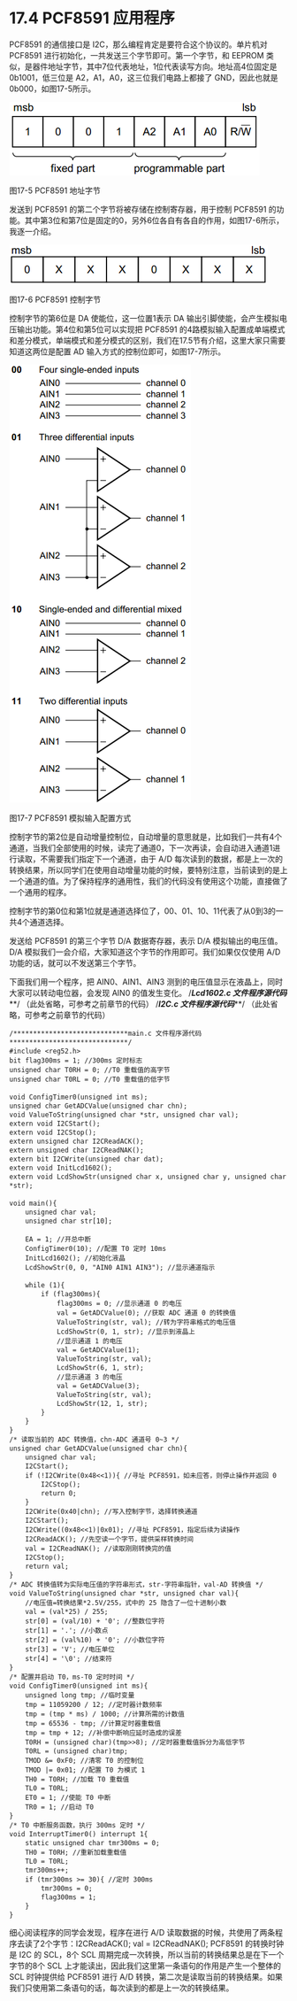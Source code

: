 # 17.4 PCF8591 应用程序

PCF8591 的通信接口是 I2C，那么编程肯定是要符合这个协议的。单片机对 PCF8591 进行初始化，一共发送三个字节即可。第一个字节，和 EEPROM 类似，是器件地址字节，其中7位代表地址，1位代表读写方向。地址高4位固定是 0b1001，低三位是 A2，A1，A0，这三位我们电路上都接了 GND，因此也就是 0b000，如图17-5所示。 

![](images/46.png)

图17-5 PCF8591 地址字节

发送到 PCF8591 的第二个字节将被存储在控制寄存器，用于控制 PCF8591 的功能。其中第3位和第7位是固定的0，另外6位各自有各自的作用，如图17-6所示，我逐一介绍。 

![](images/47.png)

图17-6 PCF8591 控制字节

控制字节的第6位是 DA 使能位，这一位置1表示 DA 输出引脚使能，会产生模拟电压输出功能。第4位和第5位可以实现把 PCF8591 的4路模拟输入配置成单端模式和差分模式，单端模式和差分模式的区别，我们在17.5节有介绍，这里大家只需要知道这两位是配置 AD 输入方式的控制位即可，如图17-7所示。 

![](images/48.png)

图17-7 PCF8591 模拟输入配置方式

控制字节的第2位是自动增量控制位，自动增量的意思就是，比如我们一共有4个通道，当我们全部使用的时候，读完了通道0，下一次再读，会自动进入通道1进行读取，不需要我们指定下一个通道，由于 A/D 每次读到的数据，都是上一次的转换结果，所以同学们在使用自动增量功能的时候，要特别注意，当前读到的是上一个通道的值。为了保持程序的通用性，我们的代码没有使用这个功能，直接做了一个通用的程序。

控制字节的第0位和第1位就是通道选择位了，00、01、10、11代表了从0到3的一共4个通道选择。

发送给 PCF8591 的第三个字节 D/A 数据寄存器，表示 D/A 模拟输出的电压值。D/A 模拟我们一会介绍，大家知道这个字节的作用即可。我们如果仅仅使用 A/D 功能的话，就可以不发送第三个字节。

下面我们用一个程序，把 AIN0、AIN1、AIN3 测到的电压值显示在液晶上，同时大家可以转动电位器，会发现 AIN0 的值发生变化。
/***************************Lcd1602.c 文件程序源代码*****************************/
（此处省略，可参考之前章节的代码）
/*****************************I2C.c 文件程序源代码*******************************/
（此处省略，可参考之前章节的代码） 

```
/*****************************main.c 文件程序源代码******************************/
#include <reg52.h>
bit flag300ms = 1; //300ms 定时标志
unsigned char T0RH = 0; //T0 重载值的高字节
unsigned char T0RL = 0; //T0 重载值的低字节

void ConfigTimer0(unsigned int ms);
unsigned char GetADCValue(unsigned char chn);
void ValueToString(unsigned char *str, unsigned char val);
extern void I2CStart();
extern void I2CStop();
extern unsigned char I2CReadACK();
extern unsigned char I2CReadNAK();
extern bit I2CWrite(unsigned char dat);
extern void InitLcd1602();
extern void LcdShowStr(unsigned char x, unsigned char y, unsigned char *str);

void main(){
    unsigned char val;
    unsigned char str[10];
   
    EA = 1; //开总中断
    ConfigTimer0(10); //配置 T0 定时 10ms
    InitLcd1602(); //初始化液晶
    LcdShowStr(0, 0, "AIN0 AIN1 AIN3"); //显示通道指示
   
    while (1){
        if (flag300ms){
            flag300ms = 0; //显示通道 0 的电压
            val = GetADCValue(0); //获取 ADC 通道 0 的转换值
            ValueToString(str, val); //转为字符串格式的电压值
            LcdShowStr(0, 1, str); //显示到液晶上
            //显示通道 1 的电压
            val = GetADCValue(1);
            ValueToString(str, val);
            LcdShowStr(6, 1, str);
            //显示通道 3 的电压
            val = GetADCValue(3);
            ValueToString(str, val);
            LcdShowStr(12, 1, str);
        }
    }
}
/* 读取当前的 ADC 转换值，chn-ADC 通道号 0~3 */
unsigned char GetADCValue(unsigned char chn){
    unsigned char val;
    I2CStart();
    if (!I2CWrite(0x48<<1)){ //寻址 PCF8591，如未应答，则停止操作并返回 0
        I2CStop();
        return 0;
    }
    I2CWrite(0x40|chn); //写入控制字节，选择转换通道
    I2CStart();
    I2CWrite((0x48<<1)|0x01); //寻址 PCF8591，指定后续为读操作
    I2CReadACK(); //先空读一个字节，提供采样转换时间
    val = I2CReadNAK(); //读取刚刚转换完的值
    I2CStop();
    return val;
}
/* ADC 转换值转为实际电压值的字符串形式，str-字符串指针，val-AD 转换值 */
void ValueToString(unsigned char *str, unsigned char val){
    //电压值=转换结果*2.5V/255，式中的 25 隐含了一位十进制小数
    val = (val*25) / 255;
    str[0] = (val/10) + '0'; //整数位字符
    str[1] = '.'; //小数点
    str[2] = (val%10) + '0'; //小数位字符
    str[3] = 'V'; //电压单位
    str[4] = '\0'; //结束符
}
/* 配置并启动 T0，ms-T0 定时时间 */
void ConfigTimer0(unsigned int ms){
    unsigned long tmp; //临时变量
    tmp = 11059200 / 12; //定时器计数频率
    tmp = (tmp * ms) / 1000; //计算所需的计数值
    tmp = 65536 - tmp; //计算定时器重载值
    tmp = tmp + 12; //补偿中断响应延时造成的误差
    T0RH = (unsigned char)(tmp>>8); //定时器重载值拆分为高低字节
    T0RL = (unsigned char)tmp;
    TMOD &= 0xF0; //清零 T0 的控制位
    TMOD |= 0x01; //配置 T0 为模式 1
    TH0 = T0RH; //加载 T0 重载值
    TL0 = T0RL;
    ET0 = 1; //使能 T0 中断
    TR0 = 1; //启动 T0
}
/* T0 中断服务函数，执行 300ms 定时 */
void InterruptTimer0() interrupt 1{
    static unsigned char tmr300ms = 0;
    TH0 = T0RH; //重新加载重载值
    TL0 = T0RL;
    tmr300ms++;
    if (tmr300ms >= 30){ //定时 300ms
        tmr300ms = 0;
        flag300ms = 1;
    }
}
```

细心阅读程序的同学会发现，程序在进行 A/D 读取数据的时候，共使用了两条程序去读了2个字节：I2CReadACK(); val = I2CReadNAK(); PCF8591 的转换时钟是 I2C 的 SCL，8个 SCL 周期完成一次转换，所以当前的转换结果总是在下一个字节的8个 SCL 上才能读出，因此我们这里第一条语句的作用是产生一个整体的 SCL 时钟提供给 PCF8591 进行 A/D 转换，第二次是读取当前的转换结果。如果我们只使用第二条语句的话，每次读到的都是上一次的转换结果。